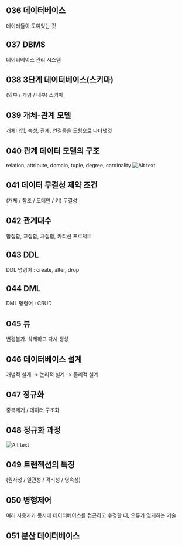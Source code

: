 ## 036 데이터베이스

데이터들이 모여있는 것

## 037 DBMS

데이터베이스 관리 시스템

## 038 3단계 데이터베이스(스키마)

(외부 / 개념 / 내부) 스키마

## 039 개체-관계 모델

개체타입, 속성, 관계, 연결등을 도형으로 나타낸것

## 040 관계 데이터 모델의 구조

relation, attribute, domain, tuple, degree, cardinality
![Alt text](../../key.JPG)

## 041 데이터 무결성 제약 조건

(개체 / 참조 / 도메인 / 키) 무결성

## 042 관계대수

합집합, 교집합, 차집합, 카티션 프로덕트

## 043 DDL

DDL 명령어 : create, alter, drop

## 044 DML

DML 명령어 : CRUD

## 045 뷰

변경불가. 삭제하고 다시 생성

## 046 데이터베이스 설계

개념적 설계 -> 논리적 설계 -> 물리적 설계

## 047 정규화

중복제거 / 데이터 구조화

## 048 정규화 과정

![Alt text](../../%EC%A0%95%EA%B7%9C%ED%99%94.JPG)

## 049 트랜젝션의 특징

(원자성 / 일관성 / 격리성 / 영속성)

## 050 병행제어

여러 사용자가 동시에 데이터베이스를 접근하고 수정할 때, 오류가 없게하는 기술

## 051 분산 데이터베이스
